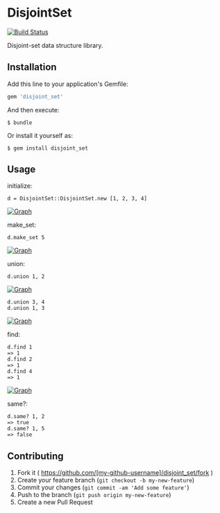 # DisjointSet

[![Build Status](https://travis-ci.org/tsmsogn/disjoint_set.svg?branch=master)](https://travis-ci.org/tsmsogn/disjoint_set)

Disjoint-set data structure library.

## Installation

Add this line to your application's Gemfile:

```ruby
gem 'disjoint_set'
```

And then execute:

    $ bundle

Or install it yourself as:

    $ gem install disjoint_set

## Usage

initialize:

	d = DisjointSet::DisjointSet.new [1, 2, 3, 4]

[![Graph](https://chart.googleapis.com/chart?chl=digraph+g%7B%0D%0A++1%0D%0A++2%0D%0A++3%0D%0A++4%0D%0A%7D%0D%0A&cht=gv)](https://chart.googleapis.com/chart?chl=digraph+g%7B%0D%0A++1%0D%0A++2%0D%0A++3%0D%0A++4%0D%0A%7D%0D%0A&cht=gv)

make_set:

	d.make_set 5

[![Graph](https://chart.googleapis.com/chart?chl=digraph+g%7B%0D%0A++1%0D%0A++2%0D%0A++3%0D%0A++4%0D%0A++5%0D%0A%7D%0D%0A&cht=gv)](https://chart.googleapis.com/chart?chl=digraph+g%7B%0D%0A++1%0D%0A++2%0D%0A++3%0D%0A++4%0D%0A++5%0D%0A%7D%0D%0A&cht=gv)

union:

	d.union 1, 2

[![Graph](https://chart.googleapis.com/chart?chl=digraph+g%7B%0D%0A++2+-%3E+1%0D%0A++3%0D%0A++4%0D%0A++5%0D%0A%7D%0D%0A&cht=gv)](https://chart.googleapis.com/chart?chl=digraph+g%7B%0D%0A++2+-%3E+1%0D%0A++3%0D%0A++4%0D%0A++5%0D%0A%7D%0D%0A&cht=gv)

	d.union 3, 4
	d.union 1, 3

[![Graph](https://chart.googleapis.com/chart?chl=digraph+g%7B%0D%0A++2+-%3E+1%0D%0A++4+-%3E+3+-%3E+1%0D%0A++5%0D%0A%7D%0D%0A&cht=gv)](https://chart.googleapis.com/chart?chl=digraph+g%7B%0D%0A++2+-%3E+1%0D%0A++4+-%3E+3+-%3E+1%0D%0A++5%0D%0A%7D%0D%0A&cht=gv)

find:

	d.find 1
	=> 1
	d.find 2
	=> 1
	d.find 4
	=> 1

[![Graph](https://chart.googleapis.com/chart?chl=digraph+g%7B%0D%0A++2+-%3E+1%0D%0A++3+-%3E+1%0D%0A++4+-%3E+1%0D%0A++5%0D%0A%7D%0D%0A&cht=gv)](https://chart.googleapis.com/chart?chl=digraph+g%7B%0D%0A++2+-%3E+1%0D%0A++3+-%3E+1%0D%0A++4+-%3E+1%0D%0A++5%0D%0A%7D%0D%0A&cht=gv)

same?:

	d.same? 1, 2
	=> true
	d.same? 1, 5
	=> false

## Contributing

1. Fork it ( https://github.com/[my-github-username]/disjoint_set/fork )
2. Create your feature branch (`git checkout -b my-new-feature`)
3. Commit your changes (`git commit -am 'Add some feature'`)
4. Push to the branch (`git push origin my-new-feature`)
5. Create a new Pull Request
